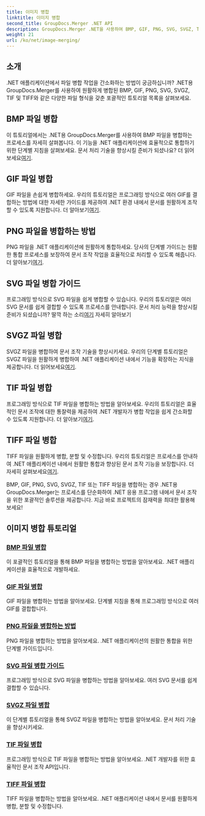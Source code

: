 ```yaml
---
title: 이미지 병합
linktitle: 이미지 병합
second_title: GroupDocs.Merger .NET API
description: GroupDocs.Merger .NET을 사용하여 BMP, GIF, PNG, SVG, SVGZ, TIF 및 TIFF 파일을 원활하게 병합합니다. 문서 조작을 .NET 애플리케이션에 효율적으로 통합합니다.
weight: 21
url: /ko/net/image-merging/
---
```

## 소개

.NET 애플리케이션에서 파일 병합 작업을 간소화하는 방법이 궁금하십니까? .NET용 GroupDocs.Merger를 사용하여 원활하게 병합된 BMP, GIF, PNG, SVG, SVGZ, TIF 및 TIFF와 같은 다양한 파일 형식을 갖춘 포괄적인 튜토리얼 목록을 살펴보세요.

## BMP 파일 병합

 이 튜토리얼에서는 .NET용 GroupDocs.Merger를 사용하여 BMP 파일을 병합하는 프로세스를 자세히 살펴봅니다. 이 기능을 .NET 애플리케이션에 효율적으로 통합하기 위한 단계별 지침을 살펴보세요. 문서 처리 기술을 향상시킬 준비가 되셨나요? 더 읽어보세요[여기](./merge-bmp-files/).

## GIF 파일 병합

 GIF 파일을 손쉽게 병합하세요. 우리의 튜토리얼은 프로그래밍 방식으로 여러 GIF를 결합하는 방법에 대한 자세한 가이드를 제공하여 .NET 환경 내에서 문서를 원활하게 조작할 수 있도록 지원합니다. 더 알아보기[여기](./merging-gif-files/).

## PNG 파일을 병합하는 방법

PNG 파일을 .NET 애플리케이션에 원활하게 통합하세요. 당사의 단계별 가이드는 원활한 통합 프로세스를 보장하여 문서 조작 작업을 효율적으로 처리할 수 있도록 해줍니다. 더 알아보기[여기](./how-to-merge-png-files/).

## SVG 파일 병합 가이드

 프로그래밍 방식으로 SVG 파일을 쉽게 병합할 수 있습니다. 우리의 튜토리얼은 여러 SVG 문서를 쉽게 결합할 수 있도록 프로세스를 안내합니다. 문서 처리 능력을 향상시킬 준비가 되셨습니까? 딸깍 하는 소리[여기](./guide-merging-svg-files/) 자세히 알아보기

## SVGZ 파일 병합

 SVGZ 파일을 병합하여 문서 조작 기술을 향상시키세요. 우리의 단계별 튜토리얼은 SVGZ 파일을 원활하게 병합하여 .NET 애플리케이션 내에서 기능을 확장하는 지식을 제공합니다. 더 읽어보세요[여기](./merging-svgz-files/).

## TIF 파일 병합

 프로그래밍 방식으로 TIF 파일을 병합하는 방법을 알아보세요. 우리의 튜토리얼은 효율적인 문서 조작에 대한 통찰력을 제공하여 .NET 개발자가 병합 작업을 쉽게 간소화할 수 있도록 지원합니다. 더 알아보기[여기](./merge-tif-files/).

## TIFF 파일 병합

TIFF 파일을 원활하게 병합, 분할 및 수정합니다. 우리의 튜토리얼은 프로세스를 안내하여 .NET 애플리케이션 내에서 원활한 통합과 향상된 문서 조작 기능을 보장합니다. 더 자세히 살펴보세요[여기](./merging-tiff-files/).

BMP, GIF, PNG, SVG, SVGZ, TIF 또는 TIFF 파일을 병합하는 경우 .NET용 GroupDocs.Merger는 프로세스를 단순화하여 .NET 응용 프로그램 내에서 문서 조작을 위한 포괄적인 솔루션을 제공합니다. 지금 바로 프로젝트의 잠재력을 최대한 활용해 보세요!
## 이미지 병합 튜토리얼
### [BMP 파일 병합](./merge-bmp-files/)
이 포괄적인 튜토리얼을 통해 BMP 파일을 병합하는 방법을 알아보세요. .NET 애플리케이션을 효율적으로 개발하세요.
### [GIF 파일 병합](./merging-gif-files/)
GIF 파일을 병합하는 방법을 알아보세요. 단계별 지침을 통해 프로그래밍 방식으로 여러 GIF를 결합합니다.
### [PNG 파일을 병합하는 방법](./how-to-merge-png-files/)
PNG 파일을 병합하는 방법을 알아보세요. .NET 애플리케이션의 원활한 통합을 위한 단계별 가이드입니다.
### [SVG 파일 병합 가이드](./guide-merging-svg-files/)
프로그래밍 방식으로 SVG 파일을 병합하는 방법을 알아보세요. 여러 SVG 문서를 쉽게 결합할 수 있습니다.
### [SVGZ 파일 병합](./merging-svgz-files/)
이 단계별 튜토리얼을 통해 SVGZ 파일을 병합하는 방법을 알아보세요. 문서 처리 기술을 향상시키세요.
### [TIF 파일 병합](./merge-tif-files/)
프로그래밍 방식으로 TIF 파일을 병합하는 방법을 알아보세요. .NET 개발자를 위한 효율적인 문서 조작 API입니다.
### [TIFF 파일 병합](./merging-tiff-files/)
TIFF 파일을 병합하는 방법을 알아보세요. .NET 애플리케이션 내에서 문서를 원활하게 병합, 분할 및 수정합니다.